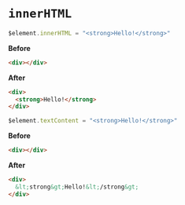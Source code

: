 # `innerHTML`
```js
$element.innerHTML = "<strong>Hello!</strong>"
```
**Before**
```html
<div></div>
```
**After**
```html
<div>
  <strong>Hello!</strong>
</div>
```
```js
$element.textContent = "<strong>Hello!</strong>"
```
**Before**
```html
<div></div>
```
**After**
```html
<div>
  &lt;strong&gt;Hello!&lt;/strong&gt;
</div>
```
